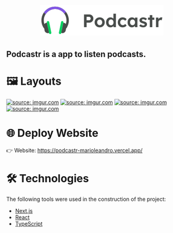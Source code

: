 <h1 align="center">
  <img alt="NextLevelWeek" src="/public/logo.svg" />
  <h2> Podcastr is a app to listen podcasts.</h2>
</h1>

# 🖼 Layouts

<span><a href="https://imgur.com/hN11mEc"><img src="https://i.imgur.com/hN11mEc.png" title="source: imgur.com" width="450px"/></a></span>
<span><a href="https://imgur.com/vfRzNa7"><img src="https://i.imgur.com/vfRzNa7.png" title="source: imgur.com" width="450px" /></a></span>
<a href="https://imgur.com/TpWJfOH"><img src="https://i.imgur.com/TpWJfOH.png" title="source: imgur.com" width="450px"/></a>
<span><a href="https://imgur.com/XauCT2x"><img src="https://i.imgur.com/XauCT2x.png" title="source: imgur.com" width="450px"/></a></span>

# 🌐 Deploy Website
👉 Website: https://podcastr-marioleandro.vercel.app/

# 🛠 Technologies

The following tools were used in the construction of the project:

- [Next.js](https://nextjs.org/)
- [React](https://pt-br.reactjs.org/)
- [TypeScript](https://www.typescriptlang.org/)
